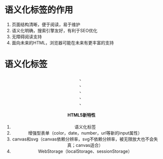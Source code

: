 # 语义化标签的作用

1. 页面结构清晰，便于阅读，易于维护
2. 语义化明确，搜索引擎友好，有利于SEO优化
3. 无障碍阅读支持
4. 面向未来的HTML，浏览器可能在未来有更丰富的支持

# 语义化标签

<header>、<nav>、<aside>、<main>、<footer>、<article>

# HTML5新特性

1. 语义化标签
2. 增强型表单（color，date，number，url等新的input属性）
3. canvas和svg（canvas依赖分辨率，svg不依赖分辨率，被无限放大也不会失真；canvas适合）
4. WebStorage（localStorage、sessionStorage）
